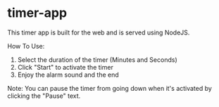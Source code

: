 # timer-app

This timer app is built for the web and is served using NodeJS.

How To Use:

  1. Select the duration of the timer (Minutes and Seconds)
  2. Click "Start" to activate the timer
  3. Enjoy the alarm sound and the end
  
Note: You can pause the timer from going down when it's activated by clicking the "Pause" text.
